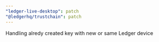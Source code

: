 ```yaml
---
"ledger-live-desktop": patch
"@ledgerhq/trustchain": patch
---
```


Handling alredy created key with new or same Ledger device
